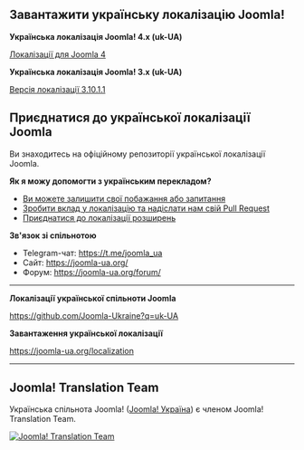 ## Завантажити українську локалізацію Joomla!

**Українська локалізація Joomla! 4.x (uk-UA)**

[Локалізації для Joomla 4](https://downloads.joomla.org/language-packs/translations-joomla4/downloads/joomla4-ukrainian)

**Українська локалізація Joomla! 3.x (uk-UA)**

[Версія локалізації 3.10.1.1](http://joomlacode.org/gf/download/frsrelease/17504/166202/uk-UA_joomla_lang_full_3.10.1v1.zip)

## Приєднатися до української локалізації Joomla

Ви знаходитесь на офіційному репозиторії української локалізації Joomla. 

**Як я можу допомогти з українським перекладом?**
* [Ви можете залишити свої побажання або запитання](https://github.com/Joomla-Ukraine/uk-UA/issues)
* [Зробити вклад у локалізацію та надіслати нам свій Pull Request](https://github.com/Joomla-Ukraine/uk-UA/pulls)
* [Приєднатися до локалізації розширень](https://github.com/Joomla-Ukraine?q=uk-UA)

**Зв'язок зі спільнотою**
* Telegram-чат: https://t.me/joomla_ua
* Сайт: https://joomla-ua.org/
* Форум: https://joomla-ua.org/forum/

---
**Локалізації української спільноти Joomla**

https://github.com/Joomla-Ukraine?q=uk-UA

**Завантаження української локалізації**

https://joomla-ua.org/localization

---

## Joomla! Translation Team

Українська спільнота Joomla! ([Joomla! Україна](https://joomla-ua.org)) є членом Joomla! Translation Team.

[![Joomla! Translation Team](https://joomla-ua.org/images/joomla_transteam_sm.png)](https://community.joomla.org/translations/joomla-3-translations/ukrainian-translation.html)
